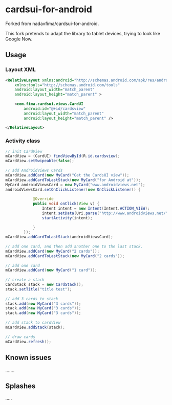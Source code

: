 cardsui-for-android
===================

Forked from nadavfima/cardsui-for-android.

This fork pretends to adapt the library to tablet devices, trying to look like Google Now.

## Usage

### Layout XML

```xml
<RelativeLayout xmlns:android="http://schemas.android.com/apk/res/android"
    xmlns:tools="http://schemas.android.com/tools"
    android:layout_width="match_parent"
    android:layout_height="match_parent" >
 
    <com.fima.cardsui.views.CardUI
        android:id="@+id/cardsview"
        android:layout_width="match_parent"
        android:layout_height="match_parent" />
 
</RelativeLayout>
```

### Activity class

```java
// init CardView
mCardView = (CardUI) findViewById(R.id.cardsview);
mCardView.setSwipeable(false);
 
// add AndroidViews Cards
mCardView.addCard(new MyCard("Get the CardsUI view"));
mCardView.addCardToLastStack(new MyCard("for Android at"));
MyCard androidViewsCard = new MyCard("www.androidviews.net");
androidViewsCard.setOnClickListener(new OnClickListener() {
 
            @Override
            public void onClick(View v) {
                Intent intent = new Intent(Intent.ACTION_VIEW);
                intent.setData(Uri.parse("http://www.androidviews.net/"));
                startActivity(intent);
 
            }
        });
mCardView.addCardToLastStack(androidViewsCard);
 
// add one card, and then add another one to the last stack.
mCardView.addCard(new MyCard("2 cards"));
mCardView.addCardToLastStack(new MyCard("2 cards"));
 
// add one card
mCardView.addCard(new MyCard("1 card"));
 
// create a stack
CardStack stack = new CardStack();
stack.setTitle("title test");
 
// add 3 cards to stack
stack.add(new MyCard("3 cards"));
stack.add(new MyCard("3 cards"));
stack.add(new MyCard("3 cards"));
 
// add stack to cardView
mCardView.addStack(stack);
 
// draw cards
mCardView.refresh();
```

## Known issues

.......

## Splashes

.....
